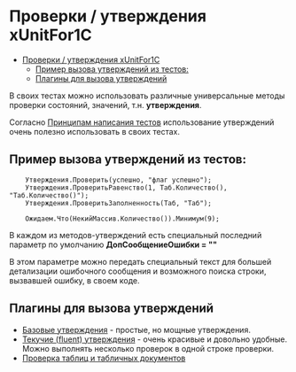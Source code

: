 # Проверки / утверждения xUnitFor1C

<!-- TOC -->

- [Проверки / утверждения xUnitFor1C](#проверки--утверждения-xunitfor1c)
    - [Пример вызова утверждений из тестов:](#пример-вызова-утверждений-из-тестов)
    - [Плагины для вызова утверждений](#плагины-для-вызова-утверждений)

<!-- /TOC -->

В своих тестах можно использовать различные универсальные методы проверки состояний, значений, т.н. **утверждения**.

Согласно [Принципам написания тестов](Принципы-написания-тестов.MD) использование утверждений очень полезно использовать в своих тестах.

## Пример вызова утверждений из тестов:

```bsl
    Утверждения.Проверить(успешно, "флаг успешно");
    Утверждения.ПроверитьРавенство(1, Таб.Количество(), "Таб.Количество()");
    Утверждения.ПроверитьЗаполненность(Таб, "Таб");

    Ожидаем.Что(НекийМассив.Количество()).Минимум(9);
```

В каждом из методов-утверждений есть специальный последний параметр по умолчанию **ДопСообщениеОшибки = ""**

В этом параметре можно передать специальный текст для большей детализации ошибочного сообщения и возможного поиска строки, вызвавшей ошибку, в своем коде.

## Плагины для вызова утверждений

- [Базовые утверждения](Базовые-утверждения.MD) - простые, но мощные утверждения.
- [Текучие (fluent) утверждения](Текучие-(fluent)-утверждения.MD) - очень красивые и довольно удобные. Можно выполнять несколько проверок в одной строке проверки.
- [Проверка таблиц и табличных документов](Проверка-таблиц-и-табличных-документов.MD)
